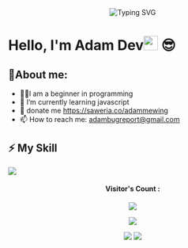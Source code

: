 <div align="center">
    <img
        src="https://readme-typing-svg.herokuapp.com?font=ShadowsIntoLightsize=50&duration=5500&color=f70787&background=FF673200&center=true&vCenter=true&lines=Hello,+I+am+Adam+Dev;Welcome+to+my+GitHub+😊"
            alt="Typing SVG"
        />
    </a>
</p>
</div>

# Hello, I'm Adam Dev<img src="https://github.com/TheDudeThatCode/TheDudeThatCode/blob/master/Assets/Hi.gif" width="29px"> 😎

## 🚀About me:
- 👨‍💻I am a beginner in programming
- 🌱 I’m currently learning javascript
- 🤑 donate me https://saweria.co/adammewing
- 📫 How to reach me: adambugreport@gmail.com


## ⚡ My Skill 
<p align="left">
  <img src="https://skillicons.dev/icons?i=js,py,html,css" />
</p>

 <div align="center">
     <h4>Visitor's Count :</h4>
  <img src="https://profile-counter.glitch.me/adamdev20/count.svg?"  />
 <p><img src="https://count.getloli.com/get/@nazedev-github-readme?theme=rule34" /></p>
</div>

 <p align="center">
  <img src="https://forthebadge.com/images/badges/built-with-love.svg" />
  <img src="https://forthebadge.com/images/badges/powered-by-coffee.svg" />
</p>
